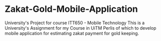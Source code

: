 # Zakat-Gold-Mobile-Application
University's Project for course ITT650 - Mobile Technology
This is a University's Assignment for my Course in UiTM Perlis of which to develop mobile application for estimating zakat payment for gold keeping.
